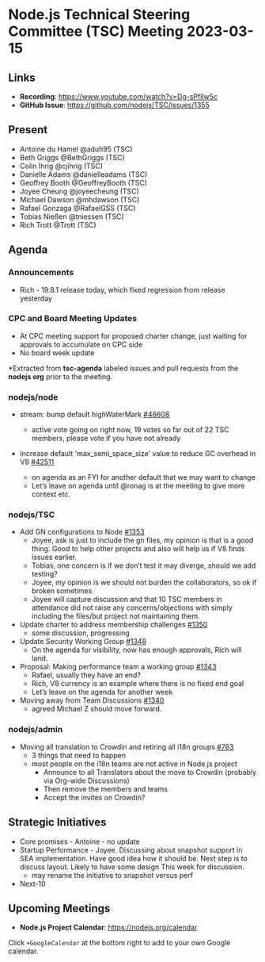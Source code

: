 # Node.js Technical Steering Committee (TSC) Meeting 2023-03-15

## Links

* **Recording**:  <https://www.youtube.com/watch?v=Dg-sPfllw5c>
* **GitHub Issue**: <https://github.com/nodejs/TSC/issues/1355>

## Present

* Antoine du Hamel @aduh95 (TSC)
* Beth Griggs @BethGriggs (TSC)
* Colin Ihrig @cjihrig (TSC)
* Danielle Adams @danielleadams (TSC)
* Geoffrey Booth @GeoffreyBooth (TSC)
* Joyee Cheung @joyeecheung (TSC)
* Michael Dawson @mhdawson (TSC)
* Rafael Gonzaga @RafaelGSS (TSC)
* Tobias Nießen @tniessen (TSC)
* Rich Trott @Trott (TSC)

## Agenda

### Announcements

* Rich - 19.8.1 release today, which fixed regression from release yesterday

### CPC and Board Meeting Updates

* At CPC meeting support for proposed charter change, just waiting for approvals to accumulate on CPC side
* No board week update

*Extracted from **tsc-agenda** labeled issues and pull requests from the **nodejs org** prior to the meeting.

### nodejs/node

* stream: bump default highWaterMark [#46608](https://github.com/nodejs/node/pull/46608)
  * active vote going on right now, 19 votes so far out of 22 TSC members, please
    vote if you have not already

* Increase default 'max_semi_space_size' value to reduce GC overhead in V8 [#42511](https://github.com/nodejs/node/issues/42511)
  * on agenda as an FYI for another default that we may want to change
  * Let’s leave on agenda until @ronag is at the meeting to give more context etc.

### nodejs/TSC

* Add GN configurations to Node [#1353](https://github.com/nodejs/TSC/issues/1353)
  * Joyee, ask is just to include the gn files, my opinion is that is a good thing. Good to help
    other projects and also will help us if V8 finds issues earlier.
  * Tobias, one concern is if we don’t test it may diverge, should we add testing?
  * Joyee, my opinion is we should not burden the collaborators, so ok if broken sometimes
  * Joyee will capture discussion and that 10 TSC members in attendance did not raise any concerns/objections with simply including the files/but project not maintaining them.
* Update charter to address membership challenges [#1350](https://github.com/nodejs/TSC/pull/1350)
  * some discussion, progressing
* Update Security Working Group [#1348](https://github.com/nodejs/TSC/pull/1348)
  * On the agenda for visibility, now has enough approvals, Rich will land.
* Proposal: Making performance team a working group [#1343](https://github.com/nodejs/TSC/issues/1343)
  * Rafael, usually they have an end?
  * Rich, V8 currency is an example where there is no fixed end goal
  * Let’s leave on the agenda for another week
* Moving away from Team Discussions [#1340](https://github.com/nodejs/TSC/issues/1340)
  * agreed Michael Z should move forward.

### nodejs/admin

* Moving all translation to Crowdin and retiring all i18n groups [#763](https://github.com/nodejs/admin/issues/763)
  * 3 things that need to happen
  * most people on the i18n teams are not active in Node.js project
    * Announce to all Translators about the move to Crowdin (probably via Org-wide Discussions)
    * Then remove the members and teams
    * Accept the invites on Crowdin?

## Strategic Initiatives

* Core promises - Antoine - no update
* Startup Performance - Joyee. Discussing about snapshot support in SEA implementation.
  Have good idea how it should be. Next step is to discuss layout. Likely to have some design
  This week for discussion.
  * may rename the initiative to snapshot versus perf
* Next-10

## Upcoming Meetings

* **Node.js Project Calendar**: <https://nodejs.org/calendar>

Click `+GoogleCalendar` at the bottom right to add to your own Google calendar.

